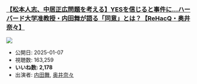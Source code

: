 ### [【松本人志、中居正広問題を考える】YESを信じると事件に…ハーバード大学准教授・内田舞が語る「同意」とは？【ReHacQ・奥井奈々】](https://www.youtube.com/watch?v=nKUZEPg3qFI)
[![](https://img.youtube.com/vi/nKUZEPg3qFI/sddefault.jpg)](https://www.youtube.com/watch?v=nKUZEPg3qFI)
-   公開日: 2025-01-07
-   視聴数: 163,259
-   **いいね数: 2,178**
-   出演者: [内田舞](/rehacq_fan/people/内田舞 "wikilink"), [奥井奈々](/rehacq_fan/people/奥井奈々 "wikilink")

